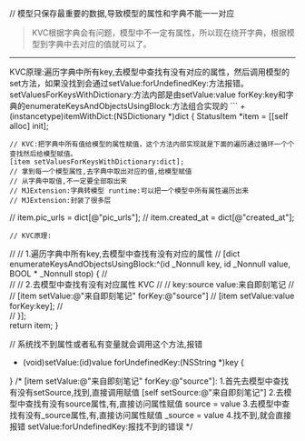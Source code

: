 // 模型只保存最重要的数据,导致模型的属性和字典不能一一对应
> KVC根据字典会有问题，模型中不一定有属性，所以现在绕开字典，根据模型到字典中去对应的值就可以了。
 <hr>
 KVC原理:遍历字典中所有key,去模型中查找有没有对应的属性，然后调用模型的set方法，如果没找到会通过setValue:forUndefinedKey:方法报错。
setValuesForKeysWithDictionary:方法内部是由setValue:value forKey:key和字典的enumerateKeysAndObjectsUsingBlock:方法组合实现的
```
+ (instancetype)itemWithDict:(NSDictionary *)dict
{
    StatusItem *item = [[self alloc] init];
    
    // KVC:把字典中所有值给模型的属性赋值，这个方法内部实现就是下面的遍历通过循环一个个查找然后给模型赋值。
    [item setValuesForKeysWithDictionary:dict];
    // 拿到每一个模型属性,去字典中取出对应的值,给模型赋值
    // 从字典中取值,不一定要全部取出来
    // MJExtension:字典转模型 runtime:可以把一个模型中所有属性遍历出来
    // MJExtension:封装了很多层
//    item.pic_urls = dict[@"pic_urls"];
//    item.created_at = dict[@"created_at"];
    
    // KVC原理:
//    // 1.遍历字典中所有key,去模型中查找有没有对应的属性
//    [dict enumerateKeysAndObjectsUsingBlock:^(id  _Nonnull key, id  _Nonnull value, BOOL * _Nonnull stop) {
//        
//        // 2.去模型中查找有没有对应属性 KVC
//        // key:source value:来自即刻笔记
//        // [item setValue:@"来自即刻笔记" forKey:@"source"]
//        [item setValue:value forKey:key];
//        
//    }];  
    return item;
}

// 系统找不到属性或者私有变量就会调用这个方法,报错
- (void)setValue:(id)value forUndefinedKey:(NSString *)key
{
    
}
/*
    [item setValue:@"来自即刻笔记" forKey:@"source"]:
    1.首先去模型中查找有没有setSource,找到,直接调用赋值 [self setSource:@"来自即刻笔记"]
    2.去模型中查找有没有source属性,有,直接访问属性赋值  source = value
    3.去模型中查找有没有_source属性,有,直接访问属性赋值 _source = value
    4.找不到,就会直接报错 setValue:forUndefinedKey:报找不到的错误
 */
```